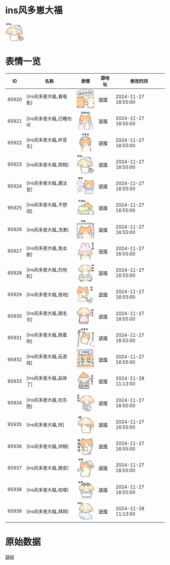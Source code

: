 # ins风多崽大福

<img src="./cover.png" height="60" alt="cover" />

# 表情一览

|ID|名称|表情|源地址|修改时间|
|----|----|----|----|----|
|95920|[ins风多崽大福_看电影]|<img src="./pic/095920_%5Bins风多崽大福_看电影%5D.png" height="60" alt="看电影"/>|[链接](https://i0.hdslb.com/bfs/garb/215ed68b7dd2e61042ec92342f2a5f12b8e481c3.png)|2024-11-27 16:55:00|
|95921|[ins风多崽大福_已睡勿q]|<img src="./pic/095921_%5Bins风多崽大福_已睡勿q%5D.png" height="60" alt="已睡勿q"/>|[链接](https://i0.hdslb.com/bfs/garb/b44c29992e928ca2738424934a17e2c87a72c25f.png)|2024-11-27 16:55:00|
|95922|[ins风多崽大福_听音乐]|<img src="./pic/095922_%5Bins风多崽大福_听音乐%5D.png" height="60" alt="听音乐"/>|[链接](https://i0.hdslb.com/bfs/garb/5443dd1cbe844ed5e76dbbbbf980ef8633b023b9.png)|2024-11-27 16:55:00|
|95923|[ins风多崽大福_购物]|<img src="./pic/095923_%5Bins风多崽大福_购物%5D.png" height="60" alt="购物"/>|[链接](https://i0.hdslb.com/bfs/garb/020aae41af86c484ed314f25d2b373935147e26d.png)|2024-11-27 16:55:00|
|95924|[ins风多崽大福_魔法变]|<img src="./pic/095924_%5Bins风多崽大福_魔法变%5D.png" height="60" alt="魔法变"/>|[链接](https://i0.hdslb.com/bfs/garb/47b829f0f341c07ef9b3a035602fd670be571098.png)|2024-11-27 16:55:00|
|95925|[ins风多崽大福_不想动]|<img src="./pic/095925_%5Bins风多崽大福_不想动%5D.png" height="60" alt="不想动"/>|[链接](https://i0.hdslb.com/bfs/garb/87a71af3f943105b9450f3893583a44140dd3d89.png)|2024-11-27 16:55:00|
|95926|[ins风多崽大福_洗漱]|<img src="./pic/095926_%5Bins风多崽大福_洗漱%5D.png" height="60" alt="洗漱"/>|[链接](https://i0.hdslb.com/bfs/garb/5a53683459b69a2138dac148afe250abf7d5d077.png)|2024-11-27 16:55:00|
|95927|[ins风多崽大福_兔女郎]|<img src="./pic/095927_%5Bins风多崽大福_兔女郎%5D.png" height="60" alt="兔女郎"/>|[链接](https://i0.hdslb.com/bfs/garb/b2d134667f04ac0d0d74cdaccf5568c38f42951f.png)|2024-11-27 16:55:00|
|95928|[ins风多崽大福_扫地机]|<img src="./pic/095928_%5Bins风多崽大福_扫地机%5D.png" height="60" alt="扫地机"/>|[链接](https://i0.hdslb.com/bfs/garb/88c88191ed247b92f6f3ffbb03eb924cf3b1c167.png)|2024-11-27 16:55:00|
|95929|[ins风多崽大福_拖地]|<img src="./pic/095929_%5Bins风多崽大福_拖地%5D.png" height="60" alt="拖地"/>|[链接](https://i0.hdslb.com/bfs/garb/7d2539c48389c5be45e8379fdfead401cc6a0f31.png)|2024-11-27 16:55:00|
|95930|[ins风多崽大福_晒毛巾]|<img src="./pic/095930_%5Bins风多崽大福_晒毛巾%5D.png" height="60" alt="晒毛巾"/>|[链接](https://i0.hdslb.com/bfs/garb/076279a081e3c4941129fbdce6b1a28bd4847489.png)|2024-11-27 16:55:00|
|95931|[ins风多崽大福_晾着你]|<img src="./pic/095931_%5Bins风多崽大福_晾着你%5D.png" height="60" alt="晾着你"/>|[链接](https://i0.hdslb.com/bfs/garb/4492b4d54b6c28fbeaea8b776ff6ea9e3fdd4b87.png)|2024-11-27 16:55:00|
|95932|[ins风多崽大福_玩游戏]|<img src="./pic/095932_%5Bins风多崽大福_玩游戏%5D.png" height="60" alt="玩游戏"/>|[链接](https://i0.hdslb.com/bfs/garb/558e83443f4058dc330c6e89a9bfb50a525b7595.png)|2024-11-27 16:55:00|
|95933|[ins风多崽大福_起床了]|<img src="./pic/095933_%5Bins风多崽大福_起床了%5D.png" height="60" alt="起床了"/>|[链接](https://i0.hdslb.com/bfs/garb/f690e4a06f4b61b3a963651f7bd1148d5929229b.png)|2024-11-28 11:13:50|
|95934|[ins风多崽大福_吃东西]|<img src="./pic/095934_%5Bins风多崽大福_吃东西%5D.png" height="60" alt="吃东西"/>|[链接](https://i0.hdslb.com/bfs/garb/325a4efdd51b2d5ceaa530edac6f91f3d71c0e61.png)|2024-11-27 16:55:00|
|95935|[ins风多崽大福_呸]|<img src="./pic/095935_%5Bins风多崽大福_呸%5D.png" height="60" alt="呸"/>|[链接](https://i0.hdslb.com/bfs/garb/f80cf06f127780c4f72ed122a107be7853106e7e.png)|2024-11-27 16:55:00|
|95936|[ins风多崽大福_帅锅]|<img src="./pic/095936_%5Bins风多崽大福_帅锅%5D.png" height="60" alt="帅锅"/>|[链接](https://i0.hdslb.com/bfs/garb/91ec15ffb2f75f5a94758ae0ed926f96acc32bb7.png)|2024-11-27 16:55:00|
|95937|[ins风多崽大福_晚安]|<img src="./pic/095937_%5Bins风多崽大福_晚安%5D.png" height="60" alt="晚安"/>|[链接](https://i0.hdslb.com/bfs/garb/d9028be8e34c0993f1a159bb364d562a16c0b32a.png)|2024-11-27 16:55:00|
|95938|[ins风多崽大福_哈喽]|<img src="./pic/095938_%5Bins风多崽大福_哈喽%5D.png" height="60" alt="哈喽"/>|[链接](https://i0.hdslb.com/bfs/garb/ff6758353857ec8f3e8ae741a034a1e2992ae9ad.png)|2024-11-27 16:55:00|
|95939|[ins风多崽大福_拜拜]|<img src="./pic/095939_%5Bins风多崽大福_拜拜%5D.png" height="60" alt="拜拜"/>|[链接](https://i0.hdslb.com/bfs/garb/7900cc6d03d8d2af97aa360da3e1799e103964d0.png)|2024-11-28 11:13:50|

# 原始数据

[跳转](./raw.json)

